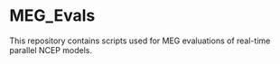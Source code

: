 # MEG_Evals
This repository contains scripts used for MEG evaluations of real-time parallel NCEP models.
